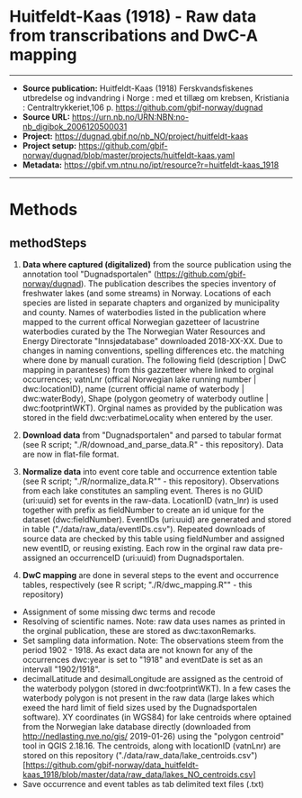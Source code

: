 # Huitfeldt-Kaas (1918) - Raw data from transcribations and DwC-A mapping

----------------------------------------------------------
* **Source publication:** Huitfeldt-Kaas (1918) Ferskvandsfiskenes utbredelse og indvandring i Norge : med et tillæg om krebsen, Kristiania : Centraltrykkeriet,106 p.   https://github.com/gbif-norway/dugnad
* **Source URL:** https://urn.nb.no/URN:NBN:no-nb_digibok_2006120500031 
* **Project:** https://dugnad.gbif.no/nb_NO/project/huitfeldt-kaas
* **Project setup:** https://github.com/gbif-norway/dugnad/blob/master/projects/huitfeldt-kaas.yaml
* **Metadata:** https://gbif.vm.ntnu.no/ipt/resource?r=huitfeldt-kaas_1918  
-----------------------------------------------------------

# Methods
## methodSteps

1. **Data where captured (digitalized)** from the source publication using the annotation tool "Dugnadsportalen" (https://github.com/gbif-norway/dugnad). The publication describes the species inventory of freshwater lakes (and some streams) in Norway. Locations of each species are listed in separate chapters and organized by municipality and county. Names of waterbodies listed in the publication where mapped to the current offical Norwegian gazetteer of lacustrine waterbodies curated by the The Norwegian Water Resources and Energy Directorate "Innsjødatabase" downloaded 2018-XX-XX. Due to changes in naming conventions, spelling differences etc. the matching where done by manuall curation. The following field (description | DwC mapping in paranteses) from this gazzetteer where linked to orginal occurrences; vatnLnr (offical Norwegian lake running number | dwc:locationID), name (current official name of waterbody | dwc:waterBody), Shape (polygon geometry of waterbody outline | dwc:footprintWKT). Orginal names as provided by the publication was stored in the field dwc:verbatimeLocality when entered by the user. 

2. **Download data** from "Dugnadsportalen" and parsed to tabular format (see R script; "./R/downoad_and_parse_data.R" - this repository). Data are now in flat-file format.

3. **Normalize data** into event core table and occurrence extention table  (see R script; "./R/normalize_data.R"" - this repository). Observations from each lake constitutes an sampling event. Theres is no GUID (uri:uuid) set for events in the raw-data. LocationID (vatn_lnr) is used together with prefix as fieldNumber to create an id unique for the dataset (dwc:fieldNumber). EventIDs (uri:uuid) are generated and stored in table ("./data/raw_data/eventIDs.csv"). Repeated downloads of source data are checked by this table using fieldNumber and assigned new eventID, or reusing existing. Each row in the orginal raw data pre-assigned an occurrenceID (uri:uuid) from Dugnadsportalen.

4. **DwC mapping** are done in several steps to the event and occurrence tables, respectively (see R script; "./R/dwc_mapping.R"" - this repository)

* Assignment of some missing dwc terms and recode 
* Resolving of scientific names. Note: raw data uses names as printed in the orginal publication, these are stored as dwc:taxonRemarks.
*  Set sampling data information. Note: The observations steem from the period 1902 - 1918. As exact data are not known for any of the occurrences dwc:year is set to "1918" and eventDate is set as an intervall "1902/1918".
* decimalLatitude and desimalLongitude are assigned as the centroid of the waterbody polygon (stored in dwc:footprintWKT). In a few cases the waterbody polygon is not present in the raw data (large lakes which exeed the hard limit of field sizes used by the Dugnadsportalen software). XY coordinates (in WGS84) for lake centroids where optained from the Norwegian lake database directly (downloaded from http://nedlasting.nve.no/gis/ 2019-01-26) using the "polygon centroid" tool in QGIS 2.18.16. The centroids, along with locationID (vatnLnr) are stored on this repository ("./data/raw_data/lake_centroids.csv")[https://github.com/gbif-norway/data_huitfeldt-kaas_1918/blob/master/data/raw_data/lakes_NO_centroids.csv]
* Save occurrence and event tables as tab delimited text files (.txt)




